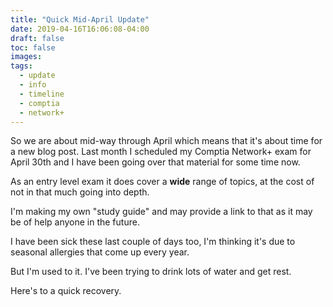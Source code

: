 ```yaml
---
title: "Quick Mid-April Update"
date: 2019-04-16T16:06:08-04:00
draft: false
toc: false
images:
tags:
  - update
  - info
  - timeline
  - comptia
  - network+
---
```


So we are about mid-way through April which means that it's about time for a
new blog post. Last month I scheduled my Comptia Network+ exam for April 30th
and I have been going over that material for some time now.

As an entry level exam it does cover a **wide** range of topics, at the cost of
not in that much going into depth.

I'm making my own "study guide" and may provide a
link to that as it may be of help anyone in the future.

I have been sick these last couple of days too, I'm thinking it's due to
seasonal allergies that come up every year.

But I'm used to it. I've been trying to drink lots of water and get rest.

Here's to a quick recovery.
